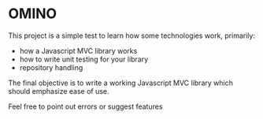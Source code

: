 OMINO
=====

This project is a simple test to learn how some technologies work, primarily:

- how a Javascript MVC library works
- how to write unit testing for your library
- repository handling

The final objective is to write a working Javascript MVC library which should emphasize ease of use.

Feel free to point out errors or suggest features 